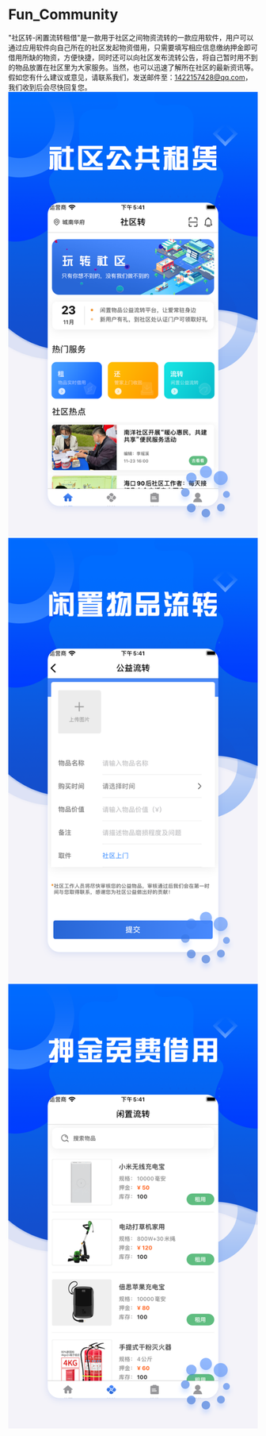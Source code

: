# Fun_Community
"社区转-闲置流转租借"是一款用于社区之间物资流转的一款应用软件，用户可以通过应用软件向自己所在的社区发起物资借用，只需要填写相应信息缴纳押金即可借用所缺的物资，方便快捷，同时还可以向社区发布流转公告，将自己暂时用不到的物品放置在社区里为大家服务。当然，也可以迅速了解所在社区的最新资讯等。
假如您有什么建议或意见，请联系我们，发送邮件至：1422157428@qq.com，我们收到后会尽快回复您。
![Image text](https://github.com/qinfendezhou/Fun_Community/blob/main/%E4%B8%8A%E6%9E%B6/1.png)
![Image text](https://github.com/qinfendezhou/Fun_Community/blob/main/%E4%B8%8A%E6%9E%B6/2.png)
![Image text](https://github.com/qinfendezhou/Fun_Community/blob/main/%E4%B8%8A%E6%9E%B6/3.png)
